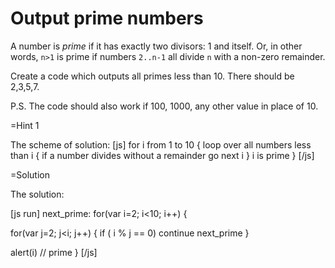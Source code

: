 
# Output prime numbers 

A number is <i>prime</i> if it has exactly two divisors: 1 and itself. 
Or, in other words, <code>n&gt;1</code> is prime if numbers `2..n-1` all divide `n` with a non-zero remainder. 

Create a code which outputs all primes less than 10. There should be 2,3,5,7.

P.S. The code should also work if 100, 1000, any other value in place of 10.





=Hint 1

The scheme of solution:
[js]
for i from 1 to 10 {
  loop over all numbers less than i {
    if a number divides without a remainder go next i
  }
  i is prime
}
[/js]

=Solution

The solution:

[js run]
next_prime: 
for(var i=2; i<10; i++) {

  for(var j=2; j<i; j++) {
    if ( i % j == 0) continue next_prime
  }
  
  alert(i)  // prime
}
[/js]

